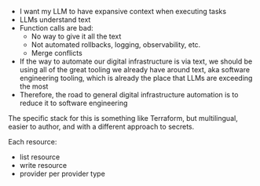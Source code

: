 - I want my LLM to have expansive context when executing tasks
- LLMs understand text
- Function calls are bad:
	- No way to give it all the text
	- Not automated rollbacks, logging, observability, etc.
	- Merge conflicts
- If the way to automate our digital infrastructure is via text, we should be using all of the great tooling we already have around text, aka software engineering tooling, which is already the place that LLMs are exceeding the most
- Therefore, the road to general digital infrastructure automation is to reduce it to software engineering

The specific stack for this is something like Terraform, but multilingual, easier to author, and with a different approach to secrets.

Each resource:
- list resource
- write resource
- provider per provider type